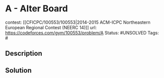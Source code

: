 # A - Alter Board

contest: [[CFICPC/100553/100553|2014-2015 ACM-ICPC Northeastern European Regional Contest (NEERC 14)]]
url: https://codeforces.com/gym/100553/problem/A
Status: #UNSOLVED
Tags: #

## Description

## Solution

